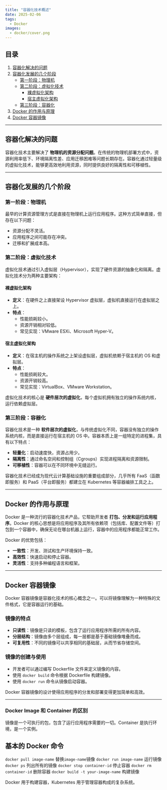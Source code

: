 ```yaml
---
title: "容器化技术概述"
date: 2025-02-06
tags:
  - Docker
images:
  - docker/cover.png
---
```


## 目录
1. [容器化解决的问题](#容器化解决的问题)
2. [容器化发展的几个阶段](#容器化发展的几个阶段)
   - [第一阶段：物理机](#第一阶段物理机)
   - [第二阶段：虚拟化技术](#第二阶段虚拟化技术)
     - [裸虚拟化架构](#裸虚拟化架构)
     - [宿主虚拟化架构](#宿主虚拟化架构)
   - [第三阶段：容器化](#第三阶段容器化)
3. [Docker 的作用与原理](#docker-的作用与原理)
4. [Docker 容器镜像](#docker-容器镜像)

---

## 容器化解决的问题

容器化技术主要解决了 **物理机的资源分配问题**。在传统的物理机部署方式中，资源利用率低下、环境隔离性差、应用迁移困难等问题长期存在。容器化通过轻量级的虚拟化技术，能够更高效地利用资源，同时提供良好的隔离性和可移植性。

---

## 容器化发展的几个阶段

### 第一阶段：物理机

最早的计算资源管理方式是直接在物理机上运行应用程序。这种方式简单直接，但存在以下问题：
- 资源分配不灵活。
- 应用程序之间可能存在冲突。
- 迁移和扩展成本高。

### 第二阶段：虚拟化技术

虚拟化技术通过引入虚拟层（Hypervisor），实现了硬件资源的抽象化和隔离。虚拟化技术分为两种主要架构：

#### 裸虚拟化架构

- **定义**：在硬件之上直接架设 Hypervisor 虚拟层，虚拟机直接运行在虚拟层之上。
- **特点**：
  - 性能损耗较小。
  - 资源开销相对较低。
  - 常见实现：VMware ESXi、Microsoft Hyper-V。

#### 宿主虚拟化架构

- **定义**：在宿主机的操作系统之上架设虚拟层，虚拟机依赖于宿主机的 OS 和虚拟层。
- **特点**：
  - 性能损耗较大。
  - 资源开销较高。
  - 常见实现：VirtualBox、VMware Workstation。

虚拟化技术的核心是 **硬件层次的虚拟化**，每个虚拟机拥有独立的操作系统内核，运行依赖虚拟层。

### 第三阶段：容器化

容器化技术是一种 **软件层次的虚拟化**，与传统虚拟化不同，容器没有独立的操作系统内核，而是直接运行在宿主机的 OS 中。容器本质上是一组特定的进程集，具有以下特点：
- **轻量化**：启动速度快，资源占用少。
- **隔离性**：通过命名空间和控制组（Cgroups）实现进程隔离和资源限制。
- **可移植性**：容器可以在不同环境中无缝运行。

容器化技术已经成为现代云计算基础设施的重要组成部分，几乎所有 FaaS（函数即服务）和 PaaS（平台即服务）都建立在 Kubernetes 等容器编排工具之上。

---

## Docker 的作用与原理

Docker 是一种流行的容器化技术产品，它帮助开发者 **打包、分发和运行应用程序**。Docker 的核心思想是将应用程序及其所有依赖项（包括库、配置文件等）打包到一个容器中，确保无论在哪台机器上运行，容器中的应用程序都能正常工作。

Docker 的优势包括：
- **一致性**：开发、测试和生产环境保持一致。
- **高效性**：快速启动和停止容器。
- **灵活性**：支持多种编程语言和框架。

---

## Docker 容器镜像

Docker 容器镜像是容器化技术的核心概念之一。可以将镜像理解为一种特殊的文件格式，它是容器运行的基础。

### 镜像的特点
- **只读性**：镜像是只读的模板，包含了运行应用程序所需的所有内容。
- **分层结构**：镜像由多个层组成，每一层都是基于基础镜像堆叠而成。
- **可复用性**：不同的镜像可以共享相同的基础层，从而节省存储空间。

### 镜像的创建与使用
- 开发者可以通过编写 Dockerfile 文件来定义镜像的内容。
- 使用 `docker build` 命令根据 Dockerfile 构建镜像。
- 使用 `docker run` 命令从镜像启动容器。

Docker 容器镜像的设计使得应用程序的分发和部署变得更加简单和高效。

---

### Docker Image 和 Container 的区别

镜像是一个可执行的包，包含了运行应用程序需要的一切。Container 是执行环境，是一个实例。

## 基本的 Docker 命令

`docker pull image-name` 替换`image-name`镜像
`docker run image-name` 运行镜像
`docker ps` 列出所有的镜像
`docker stop container-id` 停止容器
`docker rm container-id`  删除容器
`docker build -t your-image-name` 构建镜像


Docker 用于构建容器，Kubernetes 用于管理容器构成的复杂系统。
